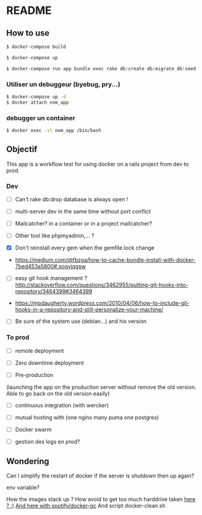 # README

## How to use
```bash
$ docker-compose build
```

```bash
$ docker-compose up
```

```bash
$ docker-compose run app bundle exec rake db:create db:migrate db:seed
```

### Utiliser un debuggeur (byebug, pry...)

```bash
$ docker-compose up -d
$ docker attach nom_app
```

### debugger un container
```bash
$ docker exec -it nom_app /bin/bash
```

## Objectif

This app is a workflow test for using docker on a rails project from dev to prod.

### Dev

* [ ] Can't rake db:drop database is always open !

* [ ] multi-server dev in the same time without port conflict

* [ ] Mailcatcher? in a container or in a project mailcatcher?

* [ ] Other tool like phpmyadmin,... ?

* [x] Don't reinstall every gem when the gemfile.lock change
* https://medium.com/@fbzga/how-to-cache-bundle-install-with-docker-7bed453a5800#.xoqyjqgsw

* [ ] easy git hook management ? http://stackoverflow.com/questions/3462955/putting-git-hooks-into-repository/3464399#3464399
* https://mpdaugherty.wordpress.com/2010/04/06/how-to-include-git-hooks-in-a-repository-and-still-personalize-your-machine/

* [ ] Be sure of the system use (debian...) and his version

### To prod

* [ ] remote deployment

* [ ] Zero downtime deployment

* [ ] Pre-production

 (launching the app on the production server without remove the old version. Able to go back on the old version easily)

* [ ] continuous integration (with wercker)

* [ ] mutual hosting with (one nginx many puma one postgres)

* [ ] Docker swarm

* [ ] gestion des logs en prod?


## Wondering

Can I simplify the restart of docker if the server is shutdown then up again?

env variable?

How the images stack up ? How avoid to get too much harddrive taken
[here ? :)](https://gist.github.com/ngpestelos/4fc2e31e19f86b9cf10b)
[And here with spotify/docker-gc](https://github.com/spotify/docker-gc)
And script docker-clean.sh
